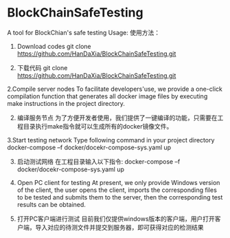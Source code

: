 # BlockChainSafeTesting
A tool for BlockChian's safe testing
Usage:
使用方法：

1. Download codes
git clone https://github.com/HanDaXia/BlockChainSafeTesting.git

1.	下载代码
git clone https://github.com/HanDaXia/BlockChainSafeTesting.git

2.Compile server nodes
To facilitate developers'use, we provide a one-click compilation function that generates all docker image files by executing make instructions in the project directory.

2.	编译服务节点
为了方便开发者使用，我们提供了一键编译的功能，只需要在工程目录执行make指令就可以生成所有的docker镜像文件。

3.Start testing network
Type following command in your project directory 
docker-compose –f docker/docekr-compose-sys.yaml up

3.	启动测试网络
在工程目录输入以下指令:
docker-compose –f docker/docekr-compose-sys.yaml up

4. Open PC client for testing
At present, we only provide Windows version of the client, the user opens the client, imports the corresponding files to be tested and submits them to the server, then the corresponding test results can be obtained.

4.	打开PC客户端进行测试
目前我们仅提供windows版本的客户端，用户打开客户端，导入对应的待测文件并提交到服务器，即可获得对应的检测结果

